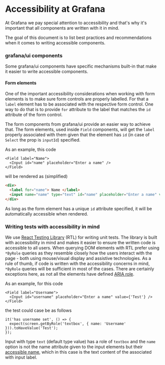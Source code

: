 # Accessibility at Grafana

At Grafana we pay special attention to accessibility and that's why it's important that all components are written with it in
mind.

[comment]: <> (Add some official standards/checklists we follow.)
The goal of this document is to list best practices and recommendations when it comes to writing accessible components.

### grafana/ui components

Some grafana/ui components have specific mechanisms built-in that make it easier to write accessible components.

#### Form elements

One of the important accessibility considerations when working with form elements is to make sure form controls are
properly labelled. For that a `label` element has to be associated with the respective form control. One way to
do that is to provide `for` attribute to the label that matches the `id` attribute of the form control.

The form components from grafana/ui provide an easier way to achieve that. The form elements, used inside `Field`
components, will get the `label` properly associated with them given that the element has `id` (in case of `Select` the prop is `inputId`) specified.

As an example, this code

```tsx
<Field label="Name">
  <Input id="name" placeholder="Enter a name" />
</Field>
```

will be rendered as (simplified)

```html
<div>
  <label for="name"> Name </label>
  <input name="name" type="text" id="name" placeholder="Enter a name" value="" />
</div>
```

As long as the form element has a unique `id` attribute specified, it will be automatically accessible when rendered.

### Writing tests with accessibility in mind

We use [React Testing Library](https://testing-library.com/docs/react-testing-library/intro) (RTL) for writing unit tests.
The library is built with accessibility in mind and makes it easier to ensure the written code is accessible to all users.
When querying DOM elements with RTL prefer using `*ByRole` queries as they resemble closely how the users interact
with the page - both using mouse/visual display and assistive technologies.
As a rule of thumb, if code is written with the accessibility concerns in
mind, `*ByRole` queries will be sufficient in most of the cases. There are certainly exceptions here, as not all the elements have defined [ARIA role](https://www.w3.org/TR/html-aria/#docconformance).

As an example, for this code

```tsx
<Field label="Username">
  <Input id="username" placeholder="Enter a name" value={'Test'} />
</Field>
```

the test could case be as follows

```tsx
it('has username set', () => {
  expect(screen.getByRole('textbox', { name: 'Username' })).toHaveValue('Test');
});
```

Input with type `text` (default type value) has a role of `textbox` and the `name` option is not the name attribute
given to the input elements but their [accessible name](https://www.tpgi.com/what-is-an-accessible-name/), which in this case is the text content of the associated with input label.
